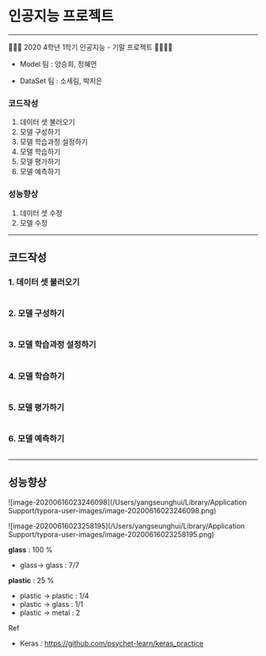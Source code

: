 # 인공지능 프로젝트

----

👩‍💻🧐 2020 4학년 1학기 인공지능 - 기말 프로젝트 🙋‍♀️👩‍💻

* Model 팀 : 양승희, 정혜언

* DataSet 팀 : 소세림, 박지은



### 코드작성

1. 데이터 셋 불러오기
2. 모델 구성하기
3. 모델 학습과정 설정하기
4. 모델 학습하기
5. 모델 평가하기
6. 모델 예측하기



### 성능향상

1. 데이터 셋 수정
2. 모델 수정



---

## 코드작성

### 1. 데이터 셋 불러오기

```python

```

### 2. 모델 구성하기

```python

```

### 3. 모델 학습과정 설정하기

```python

```

### 4. 모델 학습하기

```python

```

### 5. 모델 평가하기

```python

```

### 6. 모델 예측하기

```python

```



---

## 성능향상

![image-20200616023246098](/Users/yangseunghui/Library/Application Support/typora-user-images/image-20200616023246098.png)

![image-20200616023258195](/Users/yangseunghui/Library/Application Support/typora-user-images/image-20200616023258195.png)



**glass** : 100 %

* glass-> glass : 7/7

**plastic** : 25 %

* plastic -> plastic : 1/4
* plastic -> glass : 1/1
* plastic -> metal : 2



Ref

* Keras : https://github.com/psychet-learn/keras_practice